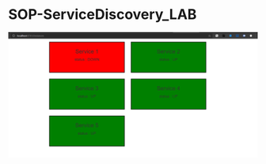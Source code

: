 # SOP-ServiceDiscovery_LAB

![Alt text](https://github.com/TheMhee/SOP-ServiceDiscovery_LAB/blob/main/image.PNG?raw=true "Title")
